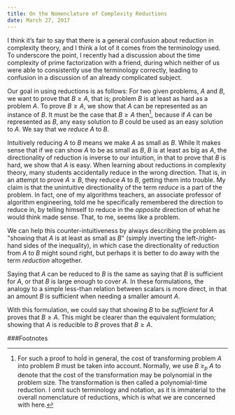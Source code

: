 ```yaml
---
title: On the Nomenclature of Complexity Reductions
date: March 27, 2017
---
```


I think it’s fair to say that there is a general confusion about reduction in
complexity theory, and I think a lot of it comes from the terminology used. To
underscore the point, I recently had a discussion about the time complexity of
prime factorization with a friend, during which neither of us were able to
consistently use the terminology correctly, leading to confusion in a discussion
of an already complicated subject.

Our goal in using reductions is as follows: For two given problems, $A$ and $B$, we
want to prove that $B \ge A$, that is; problem $B$ is at least as hard as a problem
$A$. To prove $B \ge A$, we show that $A$ can be represented as an instance of $B$. It
must be the case that $B \ge A$ then[^1], because if $A$ can be represented as $B$, any
easy solution to $B$ could be used as an easy solution to $A$. We say that we
_reduce_ $A$ to $B$.

Intuitively reducing $A$ to $B$ means we make $A$ as small as $B$. While It makes sense
that if we can show $A$ to be as small as $B$, $B$ is at least as big as $A$, the
directionality of reduction is inverse to our intuition, in that to prove that
$B$ is hard, we show that $A$ is easy. When learning about reductions in complexity
theory, many students accidentally reduce in the wrong direction. That is, in
an attempt to prove $A \ge B$, they reduce $A$ to $B$, getting them into trouble. My
claim is that the unintuitive directionality of the term _reduce_ is a part of
the problem. In fact, one of my algorithms teachers, an associate professor of
algorithm engineering, told me he specifically remembered the direction to
reduce in, by telling himself to reduce in the _opposite_ direction of what he
would think made sense. That, to me, seems like a problem.

We can help this counter-intuitiveness by always describing the problem as
"showing that $A$ is at least as small as $B$" (simply inverting the
left-/right-hand sides of the inequality), in which case the directionality of
reduction from $A$ to $B$ might sound right, but perhaps it is better to do away
with the term _reduction_ altogether.

Saying that $A$ can be reduced to $B$ is the same as saying that $B$ is sufficient
for $A$, or that $B$ is large enough to cover $A$. In these formulations, the analogy
to a simple less-than relation between scalars is more direct, in that an
amount $B$ is sufficient when needing a smaller amount $A$.

With this formulation, we could say that showing $B$ to be _sufficient_ for $A$
proves that $B \ge A$. This might be clearer than the equivalent formulation;
showing that $A$ is reducible to $B$ proves that $B \ge A$.

###Footnotes
[^1]: For such a proof to hoĺd in general, the cost of transforming problem $A$ into
problem $B$ must be taken into account. Normally, we use $B \ \ge_p \ A$ to
denote that the cost of the transformation may be polynomial in the problem
size. The transformation is then called a polynomial-time reduction. I omit
such terminology and notation, as it is immaterial to the overall nomenclature of
reductions, which is what we are concerned with here.
